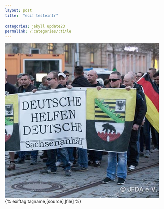 ```yaml
---
layout: post
title:  "ecif testeintr"

categories: jekyll update23
permalink: /:categories/:title
---
```


![bild1](/photos/dhd.PNG)
{% exiftag tagname,[source],[file] %}
